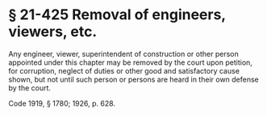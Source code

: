 # § 21-425 Removal of engineers, viewers, etc.

<p>Any engineer, viewer, superintendent of construction or other person appointed under this chapter may be removed by the court upon petition, for corruption, neglect of duties or other good and satisfactory cause shown, but not until such person or persons are heard in their own defense by the court.</p><p>Code 1919, § 1780; 1926, p. 628.</p>